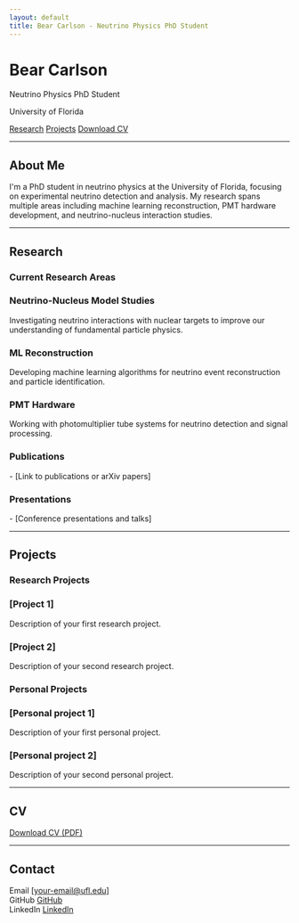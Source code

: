 ```yaml
---
layout: default
title: Bear Carlson - Neutrino Physics PhD Student
---
```


<div class="hero">
  <div class="hero-content">
    <h1 class="name">Bear Carlson</h1>
    <p class="title">Neutrino Physics PhD Student</p>
    <p class="institution">University of Florida</p>
    <div class="hero-links">
      <a href="#research" class="btn">Research</a>
      <a href="#projects" class="btn">Projects</a>
      <a href="Assets/BC_CV.pdf" class="btn btn-primary">Download CV</a>
    </div>
  </div>
</div>

---

## About Me
<div class="section-content">
I'm a PhD student in neutrino physics at the University of Florida, focusing on experimental neutrino detection and analysis. My research spans multiple areas including machine learning reconstruction, PMT hardware development, and neutrino-nucleus interaction studies.
</div>

---

## Research

### Current Research Areas
<div class="research-grid">
  <div class="research-card">
    <h3>Neutrino-Nucleus Model Studies</h3>
    <p>Investigating neutrino interactions with nuclear targets to improve our understanding of fundamental particle physics.</p>
  </div>
  
  <div class="research-card">
    <h3>ML Reconstruction</h3>
    <p>Developing machine learning algorithms for neutrino event reconstruction and particle identification.</p>
  </div>
  
  <div class="research-card">
    <h3>PMT Hardware</h3>
    <p>Working with photomultiplier tube systems for neutrino detection and signal processing.</p>
  </div>
</div>

### Publications
<div class="section-content">
- [Link to publications or arXiv papers]
</div>

### Presentations
<div class="section-content">
- [Conference presentations and talks]
</div>

---

## Projects

### Research Projects
<div class="project-grid">
  <div class="project-card">
    <h3>[Project 1]</h3>
    <p>Description of your first research project.</p>
  </div>
  
  <div class="project-card">
    <h3>[Project 2]</h3>
    <p>Description of your second research project.</p>
  </div>
</div>

### Personal Projects
<div class="project-grid">
  <div class="project-card">
    <h3>[Personal project 1]</h3>
    <p>Description of your first personal project.</p>
  </div>
  
  <div class="project-card">
    <h3>[Personal project 2]</h3>
    <p>Description of your second personal project.</p>
  </div>
</div>

---

## CV
<div class="cv-section">
  <a href="Assets/BC_CV.pdf" class="cv-button">
    Download CV (PDF)
  </a>
</div>

---

## Contact
<div class="contact-grid">
  <div class="contact-item">
    <span class="contact-icon">Email</span>
    <a href="mailto:[your-email@ufl.edu]">[your-email@ufl.edu]</a>
  </div>
  
  <div class="contact-item">
    <span class="contact-icon">GitHub</span>
    <a href="https://github.com/[your-github-username]">GitHub</a>
  </div>
  
  <div class="contact-item">
    <span class="contact-icon">LinkedIn</span>
    <a href="[your-linkedin-profile]">LinkedIn</a>
  </div>
</div> 